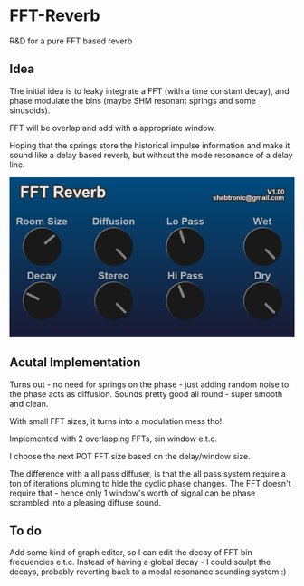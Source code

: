 # FFT-Reverb
R&amp;D for a pure FFT based reverb 

## Idea

The initial idea is to leaky integrate a FFT (with a time constant decay), and phase modulate the bins (maybe SHM resonant springs and some sinusoids).

FFT will be overlap and add with a appropriate window.

Hoping that the springs store the historical impulse information and make it sound like a delay based reverb, but without the mode resonance of a delay line.

![](./Images/FFTReverb.png)

## Acutal Implementation

Turns out - no need for springs on the phase - just adding random noise to the phase acts as diffusion.
Sounds pretty good all round - super smooth and clean.

With small FFT sizes, it turns into a modulation mess tho!

Implemented with 2 overlapping FFTs, sin window e.t.c.

I choose the next POT FFT size based on the delay/window size.

The difference with a all pass diffuser, is that the all pass system require a ton of iterations pluming to hide the cyclic phase changes. The FFT doesn't require that - hence
only 1 window's worth of signal can be phase scrambled into a pleasing diffuse sound.

## To do

Add some kind of graph editor, so I can edit the decay of FFT bin frequencies e.t.c. Instead of having a global decay - I could sculpt the decays, probably reverting back to a modal resonance sounding system :)

